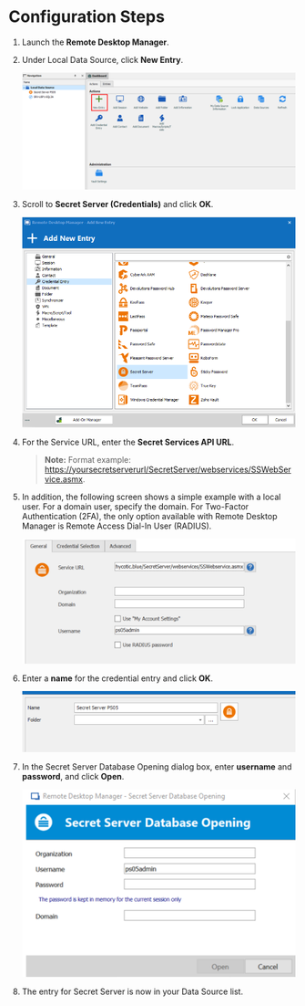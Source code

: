 [title]: # (Configuration)
[tags]: # (configuration)
[priority]: # (101)
# Configuration Steps

1. Launch the **Remote Desktop Manager**.

1. Under Local Data Source, click **New Entry**.

   ![](images/aa03e3cf18a024dc8e7387107d93c39c.png)
1. Scroll to **Secret Server (Credentials)** and click **OK**.

   ![](images/553fdb6a689fe7f298ff6b22e0442bc8.png)
1. For the Service URL, enter the **Secret Services API URL**.

   >**Note:** Format example: <https://yoursecretserverurl/SecretServer/webservices/SSWebService.asmx>.

1. In addition, the following screen shows a simple example with a local user. For a domain user, specify the domain. For Two-Factor Authentication (2FA), the only option available with Remote Desktop Manager is Remote Access Dial-In User (RADIUS).

   ![](images/0cdfbaa943346123da8f765ca2f85f6d.png)
1. Enter a **name** for the credential entry and click **OK**.

   ![](images/2d9736f50a74a4cbed2ad7777eb1a555.png)
1. In the Secret Server Database Opening dialog box, enter **username** and
    **password**, and click **Open**.

   ![](images/811678c029a0d02e10ce2c9e800c4455.png)
1. The entry for Secret Server is now in your Data Source list.